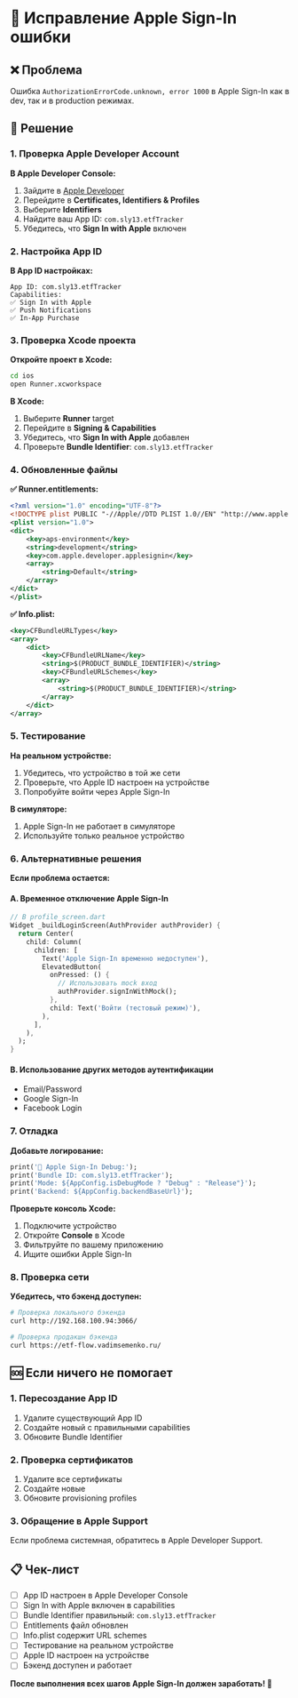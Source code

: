 # 🍎 Исправление Apple Sign-In ошибки

## ❌ **Проблема**

Ошибка `AuthorizationErrorCode.unknown, error 1000` в Apple Sign-In как в dev, так и в production режимах.

## 🔧 **Решение**

### **1. Проверка Apple Developer Account**

**В Apple Developer Console:**

1. Зайдите в [Apple Developer](https://developer.apple.com)
2. Перейдите в **Certificates, Identifiers & Profiles**
3. Выберите **Identifiers**
4. Найдите ваш App ID: `com.sly13.etfTracker`
5. Убедитесь, что **Sign In with Apple** включен

### **2. Настройка App ID**

**В App ID настройках:**

```
App ID: com.sly13.etfTracker
Capabilities:
✅ Sign In with Apple
✅ Push Notifications
✅ In-App Purchase
```

### **3. Проверка Xcode проекта**

**Откройте проект в Xcode:**

```bash
cd ios
open Runner.xcworkspace
```

**В Xcode:**

1. Выберите **Runner** target
2. Перейдите в **Signing & Capabilities**
3. Убедитесь, что **Sign In with Apple** добавлен
4. Проверьте **Bundle Identifier**: `com.sly13.etfTracker`

### **4. Обновленные файлы**

**✅ Runner.entitlements:**

```xml
<?xml version="1.0" encoding="UTF-8"?>
<!DOCTYPE plist PUBLIC "-//Apple//DTD PLIST 1.0//EN" "http://www.apple.com/DTDs/PropertyList-1.0.dtd">
<plist version="1.0">
<dict>
	<key>aps-environment</key>
	<string>development</string>
	<key>com.apple.developer.applesignin</key>
	<array>
		<string>Default</string>
	</array>
</dict>
</plist>
```

**✅ Info.plist:**

```xml
<key>CFBundleURLTypes</key>
<array>
	<dict>
		<key>CFBundleURLName</key>
		<string>$(PRODUCT_BUNDLE_IDENTIFIER)</string>
		<key>CFBundleURLSchemes</key>
		<array>
			<string>$(PRODUCT_BUNDLE_IDENTIFIER)</string>
		</array>
	</dict>
</array>
```

### **5. Тестирование**

**На реальном устройстве:**

1. Убедитесь, что устройство в той же сети
2. Проверьте, что Apple ID настроен на устройстве
3. Попробуйте войти через Apple Sign-In

**В симуляторе:**

1. Apple Sign-In не работает в симуляторе
2. Используйте только реальное устройство

### **6. Альтернативные решения**

**Если проблема остается:**

#### **A. Временное отключение Apple Sign-In**

```dart
// В profile_screen.dart
Widget _buildLoginScreen(AuthProvider authProvider) {
  return Center(
    child: Column(
      children: [
        Text('Apple Sign-In временно недоступен'),
        ElevatedButton(
          onPressed: () {
            // Использовать mock вход
            authProvider.signInWithMock();
          },
          child: Text('Войти (тестовый режим)'),
        ),
      ],
    ),
  );
}
```

#### **B. Использование других методов аутентификации**

- Email/Password
- Google Sign-In
- Facebook Login

### **7. Отладка**

**Добавьте логирование:**

```dart
print('🔧 Apple Sign-In Debug:');
print('Bundle ID: com.sly13.etfTracker');
print('Mode: ${AppConfig.isDebugMode ? "Debug" : "Release"}');
print('Backend: ${AppConfig.backendBaseUrl}');
```

**Проверьте консоль Xcode:**

1. Подключите устройство
2. Откройте **Console** в Xcode
3. Фильтруйте по вашему приложению
4. Ищите ошибки Apple Sign-In

### **8. Проверка сети**

**Убедитесь, что бэкенд доступен:**

```bash
# Проверка локального бэкенда
curl http://192.168.100.94:3066/

# Проверка продакшн бэкенда
curl https://etf-flow.vadimsemenko.ru/
```

## 🆘 **Если ничего не помогает**

### **1. Пересоздание App ID**

1. Удалите существующий App ID
2. Создайте новый с правильными capabilities
3. Обновите Bundle Identifier

### **2. Проверка сертификатов**

1. Удалите все сертификаты
2. Создайте новые
3. Обновите provisioning profiles

### **3. Обращение в Apple Support**

Если проблема системная, обратитесь в Apple Developer Support.

## 📋 **Чек-лист**

- [ ] App ID настроен в Apple Developer Console
- [ ] Sign In with Apple включен в capabilities
- [ ] Bundle Identifier правильный: `com.sly13.etfTracker`
- [ ] Entitlements файл обновлен
- [ ] Info.plist содержит URL schemes
- [ ] Тестирование на реальном устройстве
- [ ] Apple ID настроен на устройстве
- [ ] Бэкенд доступен и работает

**После выполнения всех шагов Apple Sign-In должен заработать! 🎉**
